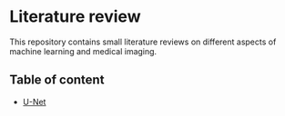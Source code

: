 # Literature review

This repository contains small literature reviews on different aspects of machine learning 
and medical imaging.

## Table of content

- [U-Net](unet.md)
